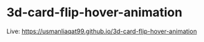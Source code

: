# 3d-card-flip-hover-animation

Live:  https://usmanliaqat99.github.io/3d-card-flip-hover-animation
